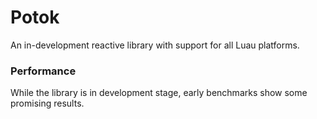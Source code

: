 # Potok

An in-development reactive library with support for all Luau platforms. 


### Performance

While the library is in development stage, early benchmarks show some promising results.